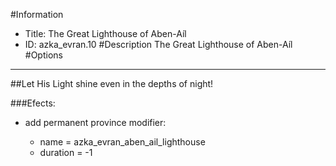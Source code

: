 #Information
 - Title: The Great Lighthouse of Aben-Aíl
 - ID: azka_evran.10
#Description
The Great Lighthouse of Aben-Aíl
#Options

___
##Let His Light shine even in the depths of night!

###Efects:<ul><li>add permanent province modifier:</li><ul><li>name = azka_evran_aben_ail_lighthouse</li><li>duration = -1</li></ul></ul>
